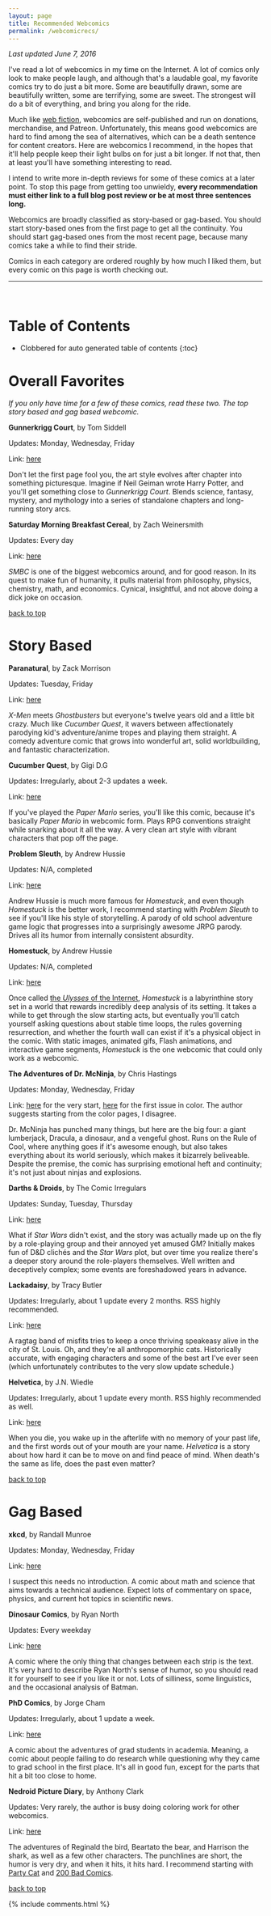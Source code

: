 ```yaml
---
layout: page
title: Recommended Webcomics
permalink: /webcomicrecs/
---
```


*Last updated June 7, 2016*

I've read a lot of webcomics in my time on the Internet. A lot of comics only look
to make people laugh, and although that's a laudable goal, my favorite comics
try to do just a bit more. Some are beautifully drawn,
some are beautifully written, some are terrifying, some are sweet.
The strongest will do a bit of everything, and bring you along for the ride.

Much like [web fiction](/webfictionrecs/), webcomics are self-published and run on donations, merchandise,
and Patreon. Unfortunately, this means good webcomics are hard to find among the
sea of alternatives, which can be
a death sentence for content creators. Here are webcomics I recommend, in the hopes that
it'll help people keep their light bulbs on for just a bit longer.
If not that, then at least you'll have something interesting to read.

I intend to write more in-depth reviews for some of these comics at a later
point.
To stop this page from getting too unwieldy, **every recommendation must either
link to a full blog post review or be at most three sentences long.**

Webcomics are broadly classified as story-based or gag-based.
You should start story-based ones from the first page to get all the continuity.
You should start gag-based ones from the most recent page, because many comics
take a while to find their stride.

Comics in each category are ordered roughly by how much I liked them, but every comic
on this page is worth checking out.

-----------------------
<br>

# Table of Contents

- Clobbered for auto generated table of contents
{:toc}


# Overall Favorites

*If you only have time for a few of these comics, read these two.
The top story based and gag based webcomic.*

**Gunnerkrigg Court**, by Tom Siddell

Updates: Monday, Wednesday, Friday

Link: [here](http://gunnerkrigg.com/?p=1)

Don't let the first page fool you, the art style evolves after chapter into
something picturesque.
Imagine if Neil Geiman wrote Harry Potter, and you'll get something close
to *Gunnerkrigg Court*. Blends science, fantasy, mystery, and mythology into
a series of standalone chapters and long-running story arcs.

**Saturday Morning Breakfast Cereal**, by Zach Weinersmith

Updates: Every day

Link: [here](http://www.smbc-comics.com/index.php)

*SMBC* is one of the biggest webcomics around, and for good reason. In its
quest to make fun of humanity, it pulls material from philosophy, physics, chemistry, math,
and economics. Cynical, insightful, and not above doing a dick joke on occasion.

[back to top](#table-of-contents)

# Story Based

**Paranatural**, by Zack Morrison

Updates: Tuesday, Friday

Link: [here](http://www.paranatural.net/comic/chapter-1)

*X-Men* meets *Ghostbusters* but everyone's twelve years old and a little bit
crazy. Much like *Cucumber Quest*, it wavers between affectionately parodying
kid's adventure/anime tropes and playing them straight.
A comedy adventure comic that grows into wonderful art, solid
worldbuilding, and fantastic characterization.

**Cucumber Quest**, by Gigi D.G

Updates: Irregularly, about 2-3 updates a week.

Link: [here](http://cucumber.gigidigi.com/cq/page-1/)

If you've played the *Paper Mario* series, you'll like this comic, because it's
basically *Paper Mario* in webcomic form. Plays RPG conventions straight while snarking
about it all the way. A very clean art style with vibrant characters that pop
off the page.

**Problem Sleuth**, by Andrew Hussie

Updates: N/A, completed

Link: [here](http://www.mspaintadventures.com/?s=4)

Andrew Hussie is much more famous for *Homestuck*, and even though *Homestuck*
is the better work, I recommend starting with *Problem Sleuth* to see if
you'll like his style of storytelling.
A parody of old school adventure game logic that progresses into a surprisingly
awesome JRPG parody. Drives all its humor from internally consistent
absurdity.

**Homestuck**, by Andrew Hussie

Updates: N/A, completed

Link: [here](http://www.mspaintadventures.com/?s=6)

Once called [the *Ulysses* of the Internet](https://www.youtube.com/watch?v=MLK7RI_HW-E),
*Homestuck* is a labyrinthine story set in a world
that rewards incredibly deep analysis of its setting.
It takes a while to get through the slow starting acts, but eventually you'll catch yourself
asking questions about stable time loops, the rules governing resurrection, and
whether the fourth wall can exist if it's a physical object in the comic.
With static images, animated gifs, Flash animations, and interactive
game segments, *Homestuck* is the one webcomic that could only work as a
webcomic.

**The Adventures of Dr. McNinja**, by Chris Hastings

Updates: Monday, Wednesday, Friday

Link: [here](http://drmcninja.com/archives/comic/1p1/) for the very start, [here](http://drmcninja.com/archives/comic/13p1/) for the first issue in color.
The author suggests starting from the color pages, I disagree.

Dr. McNinja has punched many things, but here are the big four: a giant
lumberjack, Dracula, a dinosaur, and a vengeful ghost. Runs on the Rule of Cool,
where anything goes if it's awesome enough, but
also takes everything about its world seriously, which makes it bizarrely beliveable.
Despite the premise, the comic has surprising emotional heft and continuity;
it's not just about ninjas and explosions.

**Darths & Droids**, by The Comic Irregulars

Updates: Sunday, Tuesday, Thursday

Link: [here](http://darthsanddroids.net/episodes/0001.html)

What if *Star Wars* didn't exist, and the story
was actually made up on the fly by a role-playing group and their annoyed yet
amused GM?
Initially makes fun of D&D clichés and the *Star Wars* plot, but over time
you realize there's a deeper story around the role-players themselves.
Well written and deceptively complex; some events are foreshadowed years in advance.

**Lackadaisy**, by Tracy Butler

Updates: Irregularly, about 1 update every 2 months. RSS highly recommended.

Link: [here](http://lackadaisy.foxprints.com/comic.php?comicid=1)

A ragtag band of misfits tries to keep a once thriving speakeasy alive in the city
of St. Louis. Oh, and they're all anthropomorphic cats. Historically accurate,
with engaging characters and some of the best art I've ever seen (which unfortunately
contributes to the very slow update schedule.)

**Helvetica**, by J.N. Wiedle

Updates: Irregularly, about 1 update every month. RSS highly recommended as well.

Link: [here](http://helvetica.jnwiedle.com/2011/06/24/and-so-it-begins/)

When you die, you wake up in the afterlife with no memory of your past life, and the first
words out of your mouth are your name. *Helvetica* is a story about how hard it can be to
move on and find peace of mind. When death's the same as life, does the
past even matter?

[back to top](#table-of-contents)

# Gag Based

**xkcd**, by Randall Munroe

Updates: Monday, Wednesday, Friday

Link: [here](http://xkcd.com/)

I suspect this needs no introduction. A comic about math and science that aims towards
a technical audience. Expect lots of commentary on space, physics,
and current hot topics in scientific news.

**Dinosaur Comics**, by Ryan North

Updates: Every weekday

Link: [here](http://qwantz.com/index.php)

A comic where the only thing that changes between each strip is the text.
It's very hard to describe Ryan North's sense of humor, so you should read it for
yourself to see if you like it or not. Lots of silliness, some
linguistics, and the occasional analysis of Batman.

**PhD Comics**, by Jorge Cham

Updates: Irregularly, about 1 update a week.

Link: [here](http://phdcomics.com/comics.php)

A comic about the adventures of grad students in academia. Meaning, a comic
about people failing to do research while questioning why they came to grad school
in the first place. It's all in good fun, except for the parts that hit a bit too close to home.

**Nedroid Picture Diary**, by Anthony Clark

Updates: Very rarely, the author is busy doing coloring work for other webcomics.

Link: [here](http://nedroid.com/)

The adventures of Reginald the bird, Beartato the bear, and Harrison the shark, as well
as a few other characters. The punchlines are short, the humor is very dry, and
when it hits, it hits hard.
I recommend starting with
[Party Cat](http://nedroid.com/2009/05/party-cat-full-series/) and [200 Bad Comics](http://nedroid.com/bcpage1.html).

[back to top](#table-of-contents)


{% include comments.html %}
